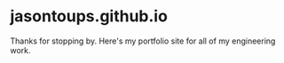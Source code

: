 # jasontoups.github.io
Thanks for stopping by. Here's my portfolio site for all of my engineering work.
